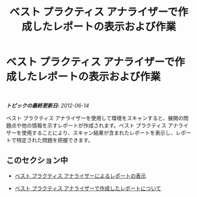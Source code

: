 ﻿---
title: ベスト プラクティス アナライザーで作成したレポートの表示および作業
TOCTitle: ベスト プラクティス アナライザーで作成したレポートの表示および作業
ms:assetid: 58a030ca-b827-4370-b848-1358c8bd2b68
ms:mtpsurl: https://technet.microsoft.com/ja-jp/library/Gg607689(v=OCS.15)
ms:contentKeyID: 48272189
ms.date: 05/19/2016
mtps_version: v=OCS.15
ms.translationtype: HT
---

# ベスト プラクティス アナライザーで作成したレポートの表示および作業

 

_**トピックの最終更新日:** 2012-06-14_

ベスト プラクティス アナライザーを使用して環境をスキャンすると、展開の問題点や他の情報を示すレポートが作成されます。ベスト プラクティス アナライザーを使用することにより、スキャン結果が含まれたレポートを表示し、レポートで特定された問題を把握できます。

## このセクション中

  - [ベスト プラクティス アナライザーによるレポートの表示](lync-server-2013-viewing-reports-from-best-practices-analyzer.md)

  - [ベスト プラクティス アナライザーで作成したレポートについて](lync-server-2013-understanding-reports-created-by-best-practices-analyzer.md)

